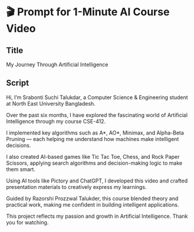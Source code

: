 # 🎬 Prompt for 1-Minute AI Course Video

## Title
My Journey Through Artificial Intelligence

## Script

Hi, I’m Srabonti Suchi Talukdar, a Computer Science & Engineering student at North East University Bangladesh.

Over the past six months, I have explored the fascinating world of Artificial Intelligence through my course CSE-412.

I implemented key algorithms such as A*, AO*, Minimax, and Alpha-Beta Pruning — each helping me understand how machines make intelligent decisions.

I also created AI-based games like Tic Tac Toe, Chess, and Rock Paper Scissors, applying search algorithms and decision-making logic to make them smart.

Using AI tools like Pictory and ChatGPT, I developed this video and crafted presentation materials to creatively express my learnings.

Guided by Razorshi Prozzwal Talukder, this course blended theory and practical work, making me confident in building intelligent applications.

This project reflects my passion and growth in Artificial Intelligence. Thank you for watching.
